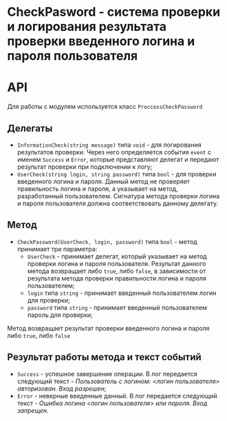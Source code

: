 # CheckPasword - система проверки и логирования результата проверки введенного логина и пароля пользователя
# API
Для работы с модулем используется класс `ProccessCheckPassword`

## Делегаты
- `InformationCheck(string message)` типа `void` - для логирования результатов проверки. Через него определяется события `event` с именем `Success` и `Error`, которые представляют делегат и передают результат проверки при подключении к логу;
- `UserCheck(string login, string password)` типа `bool` - для проверки введенного логина и пароля. Данный метод не проверяет правильность логина и пароля, а указывает на метод, разработанный пользователем. Сигнатура метода проверки логина и пароля пользователя должна соответствовать данному делегату.

## Метод
- `CheckPassword(UserCheck, login, password)` типа `bool` - метод принимает три параметра:
    - `UserCheck` - принимает делегат, который указывает на метод проверки логина и пароля пользователя. Результат данного метода возвращает либо `true`, либо `false`, в зависимости от результата метода проверки правильности логина и пароля пользователем;
    - `login` типа `string` - принимает введенный пользователем логин для проверки;
    -  `password` типа `string` - принимает введенный пользователем пароль для проверки;

Метод возвращает результат проверки введенного логина и пароля либо `true`, либо `false`

## Результат работы метода и текст событий
- `Success` - успешное завершение операции. В лог передается следующий текст - _Пользователь с логином: <логин пользователя> авторизован. Вход разрешен_;
- `Error` - неверные введенные данный. В лог передается следующий текст - _Ошибка логина <логин пользователя> или пароля. Вход запрещен_.
